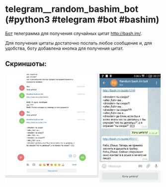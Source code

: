 # telegram__random_bashim_bot (#python3 #telegram #bot #bashim)

[Бот](https://telegram.me/random_bashim_bot) телеграмма для получения случайных цитат http://bash.im/.

Для получения цитаты достаточно послать любое сообщение и, для удобства, боту добавлена кнопка для получения цитат. 

## Скриншоты:

![screenshot.jpg](screenshot.jpg)
